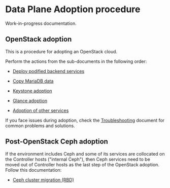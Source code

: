 Data Plane Adoption procedure
=============================

Work-in-progress documentation.


## OpenStack adoption

This is a procedure for adopting an OpenStack cloud.

Perform the actions from the sub-documents in the following order:

* [Deploy podified backend services](backend_services_deployment.md)

* [Copy MariaDB data](mariadb_copy.md)

* [Keystone adoption](keystone_adoption.md)

* [Glance adoption](glance_adoption.md)

* [Adoption of other services](other_services_adoption.md)

If you face issues during adoption, check the
[Troubleshooting](troubleshooting.md) document for common problems and
solutions.


## Post-OpenStack Ceph adoption

If the environment includes Ceph and some of its services are
collocated on the Controller hosts ("internal Ceph"), then Ceph
services need to be moved out of Controller hosts as the last step of
the OpenStack adoption. Follow this documentation:

* [Ceph cluster migration (RBD)](ceph.md)
